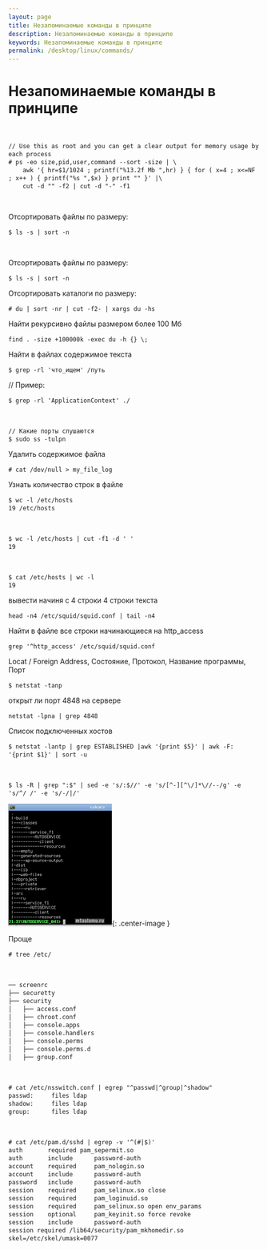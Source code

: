 ```yaml
---
layout: page
title: Незапоминаемые команды в принципе
description: Незапоминаемые команды в принципе
keywords: Незапоминаемые команды в принципе
permalink: /desktop/linux/commands/
---
```


# Незапоминаемые команды в принципе

<br/>

```
// Use this as root and you can get a clear output for memory usage by each process
# ps -eo size,pid,user,command --sort -size | \
    awk '{ hr=$1/1024 ; printf("%13.2f Mb ",hr) } { for ( x=4 ; x<=NF ; x++ ) { printf("%s ",$x) } print "" }' |\
    cut -d "" -f2 | cut -d "-" -f1
```

<br/>

Отсортировать файлы по размеру:

    $ ls -s | sort -n

<br/>

Отсортировать файлы по размеру:

    $ ls -s | sort -n

Отсортировать каталоги по размеру:

    # du | sort -nr | cut -f2- | xargs du -hs

Найти рекурсивно файлы размером более 100 Мб

    find . -size +100000k -exec du -h {} \;

Найти в файлах содержимое текста

    $ grep -rl 'что_ищем' /путь

// Пример:

    $ grep -rl 'ApplicationContext' ./

<br/>

```
// Какие порты слушаются
$ sudo ss -tulpn
```

<!--
Какие порты используются приложениями:
ps -ef | grep java | grep "netcracker/config" | sed 's/^[a-zA-Z]\{1,\}[[:space:]]*\([0-9]\{1,5\}\).*\(\-Xmx[0-9]*m\).*t3.\{3\}\([a-zA-Z\.0-9]*:[0-9]\{4\}\)[[:space:]].*\-Dnetcracker\.home=\([^[:space:]]\{1,\}\).*$/\1\t\2\t\3\t\4/' | sort

-->

Удалить содержимое файла

    # cat /dev/null > my_file_log

Узнать количество строк в файле

    $ wc -l /etc/hosts
    19 /etc/hosts

<br/>

    $ wc -l /etc/hosts | cut -f1 -d ' '
    19

<br/>

    $ cat /etc/hosts | wc -l
    19

вывести начиня с 4 строки 4 строки текста

    head -n4 /etc/squid/squid.conf | tail -n4

Найти в файле все строки начинающиеся на http_access

    grep '^http_access' /etc/squid/squid.conf

Locat / Foreign Address, Состояние, Протокол, Название программы, Порт

    $ netstat -tanp

открыт ли порт 4848 на сервере

    netstat -lpna | grep 4848

Список подключенных хостов

    $ netstat -lantp | grep ESTABLISHED |awk '{print $5}' | awk -F: '{print $1}' | sort -u

<br/>

    $ ls -R | grep ":$" | sed -e 's/:$//' -e 's/[^-][^\/]*\//--/g' -e 's/^/ /' -e 's/-/|/'

![mtaalamu](/img/mtaalamu.png 'mtaalamu'){: .center-image }

Проще

    # tree /etc/

<br/>

    ── screenrc
    ├── securetty
    ├── security
    │   ├── access.conf
    │   ├── chroot.conf
    │   ├── console.apps
    │   ├── console.handlers
    │   ├── console.perms
    │   ├── console.perms.d
    │   ├── group.conf

<br/>

    # cat /etc/nsswitch.conf | egrep "^passwd|^group|^shadow"
    passwd:     files ldap
    shadow:     files ldap
    group:      files ldap

<br/>

    # cat /etc/pam.d/sshd | egrep -v '^(#|$)'
    auth	   required	pam_sepermit.so
    auth       include      password-auth
    account    required     pam_nologin.so
    account    include      password-auth
    password   include      password-auth
    session    required     pam_selinux.so close
    session    required     pam_loginuid.so
    session    required     pam_selinux.so open env_params
    session    optional     pam_keyinit.so force revoke
    session    include      password-auth
    session required /lib64/security/pam_mkhomedir.so skel=/etc/skel/umask=0077
